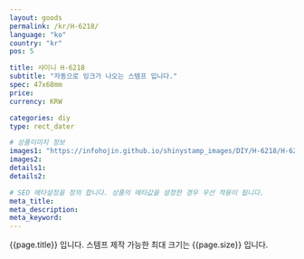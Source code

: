 ```yaml
---
layout: goods
permalink: /kr/H-6218/
language: "ko"
country: "kr"
pos: 5

title: 샤이니 H-6218
subtitle: "자동으로 잉크가 나오는 스템프 입니다."
spec: 47x68mm
price: 
currency: KRW

categories: diy
type: rect_dater

# 상품이미지 정보
images1: "https://infohojin.github.io/shinystamp_images/DIY/H-6218/H-6218_1.jpg"
images2:
details1:
details2:    

# SEO 메타설정을 정의 합니다. 상품의 메타값을 설정한 경우 우선 적용이 됩니다.
meta_title: 
meta_description:
meta_keyword:
---
```


{{page.title}} 입니다. 스템프 제작 가능한 최대 크기는 {{page.size}} 입니다.